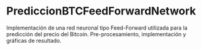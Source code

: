 # PrediccionBTCFeedForwardNetwork
Implementación de una red neuronal tipo Feed-Forward utilizada para la predicción del precio del Bitcoin. Pre-procesamiento, implementación y gráficas de resultado.
